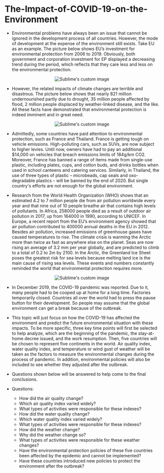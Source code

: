 # The-Impact-of-COVID-19-on-the-Environment
* Environmental problems have always been an issue that cannot be ignored in the development process of all countries. However, the mode of development at the expense of the environment still exists. Take EU as an example. The picture below shows EU’s investment for environmental protection from 2006 to 2019. Obviously, both government and corporation investment for EP displayed a decreasing trend during the period, which reflects that they care less and less on the environmental protection.

<p align="center">
  <img src="https://user-images.githubusercontent.com/71619071/147711779-8ce90928-64ba-48ab-b88b-0a2de431f502.png?raw=true" alt="Sublime's custom image"/>
</p>

* However, the related impacts of climate changes are terrible and disastrous. The picture below shows that nearly 821 million undernourished partly due to drought, 35 million people affected by flood, 2 million people displaced by weather-linked disease, and the like. All these facts have demonstrated that environmental protection is indeed imminent and in great need.

<p align="center">
  <img src="https://user-images.githubusercontent.com/71619071/147711937-f9dd7fff-db01-475e-b421-dca063beda6d.png?raw=true" alt="Sublime's custom image"/>
</p>

* Admittedly, some countries have paid attention to environmental protection, such as France and Thailand. France is getting tough on vehicle emissions. High-polluting cars, such as SUVs, are now subject to higher levies. Until now, owners have had to pay an additional $14,000 on vehicles that breach emissions limits of 184g/km CO2. Moreover, France has banned a range of items made from single-use plastic, including plates, cups, and cotton buds, and drinks bottles when used in school canteens and catering services. Similarly, in Thailand, the use of three types of plastic – microbeads, cap seals and oxo-degradable plastics – will be banned by the end of 2020. But single country's efforts are not enough for the global environment.

* Research from the World Health Organization (WHO) shows that an estimated 4.2 to 7 million people die from air pollution worldwide every year and that nine out of 10 people breathe air that contains high levels of pollutants. In Africa, 258000 people died as a result of outdoor air pollution in 2017, up from 164000 in 1990, according to UNICEF. In Europe, a recent report from the EU’s environment agency showed that air pollution contributed to 400000 annual deaths in the EU in 2012. Besides air pollution, increased emissions of greenhouse gases have caused temperatures to rise. The climate crisis is warming the Arctic more than twice as fast as anywhere else on the planet. Seas are now rising an average of 3.2 mm per year globally, and are predicted to climb to a total of 0.2 to 2m by 2100. In the Arctic, the Greenland Ice Sheet poses the greatest risk for sea levels because melting land ice is the main cause of rising sea levels. These events and numbers constantly reminded the world that environmental protection requires more.

<p align="center">
  <img src="https://user-images.githubusercontent.com/71619071/147711976-aca31b0d-bbb6-43c3-b156-89fb3a93374e.png?raw=true" alt="Sublime's custom image"/>
</p>

* In December 2019, the COVID-19 pandemic was reported. Due to it, many people had to be cooped up at home for a long time. Factories temporarily closed. Countries all over the world had to press the pause button for their development. So people may assume that the global environment can get a break because of the outbreak.

* This topic will just focus on how the COVID-19 has affected the environment and predict the future environmental situation with these impacts. To be more specific, three key time points will first be selected to help analyze, which are the beginning of the pandemic, the stay-at-home decree issued, and the work resumption. Then, five countries will be chosen to represent five continents in the world. Air quality index, water quality index, and temperature or wind gust of weather will be taken as the factors to measure the environmental changes during the process of pandemic. In addition, environmental policies will also be included to see whether they adjusted after the outbreak.

* Questions shown below will be answered to help come to the final conclusions.

* Questions:

  *  How did the air quality change?  
  * Which air quality index varied widely?  
  * What types of activities were responsible for these indexes?  
  * How did the water quality change?  
  * Which water quality index varied widely?  
  * What types of activities were responsible for these indexes?  
  * How did the weather change?  
  * Why did the weather change so?  
  * What types of activities were responsible for these weather changes?  
  * Have the environmental protection policies of these five countries been affected by the epidemic and cannot be implemented?
  * Have these countries introduced new policies to protect the environment after the outbreak?
